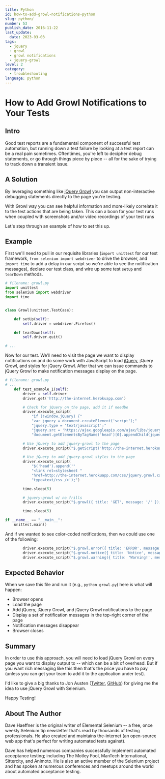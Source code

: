 ```yaml
---
title: Python
id: how-to-add-growl-notifications-python
slug: python/
number: 53
publish_date: 2016-11-22
last_update:
  date: 2023-03-03
tags:
  - jquery
  - growl
  - growl notifications
  - jquery-growl
level: 2
category:
  - troubleshooting
language: python
---
```


# How to Add Growl Notifications to Your Tests

## Intro

Good test reports are a fundamental component of successful test automation, but running down a test failure by looking at a test report can be a real pain sometimes. Oftentimes, you're left to decipher debug statements, or go through things piece by piece -- all for the sake of trying to track down a transient issue.

## A Solution

By leveraging something like [jQuery Growl](http://ksylvest.github.io/jquery-growl/) you can output non-interactive debugging statements directly to the page you're testing.

With Growl way you can see helpful information and more-likely correlate it to the test actions that are being taken. This can a boon for your test runs when coupled with screenshots and/or video recordings of your test runs

Let's step through an example of how to set this up.

## Example

First we'll need to pull in our requisite libraries (`import unittest` for our test framework, `from selenium import webdriver` to drive the browser, and `import time` to add a delay in our script so we're able to see the notification messages), declare our test class, and wire up some test `setUp` and `tearDown` methods.

```python
# filename: growl.py
import unittest
from selenium import webdriver
import time


class Growl(unittest.TestCase):

    def setUp(self):
        self.driver = webdriver.Firefox()

    def tearDown(self):
        self.driver.quit()

# ...
```

Now for our test. We'll need to visit the page we want to display notifications on and do some work with JavaScript to load [jQuery](http://jquery.com/), jQuery Growl, and styles for jQuery Growl. After that we can issue commands to jQuery Growl to make notification messages display on the page.

```python
# filename: growl.py
# ...
    def test_example_1(self):
        driver = self.driver
        driver.get('http://the-internet.herokuapp.com')

        # Check for jQuery on the page, add it if needbe
        driver.execute_script(
            "if (!window.jQuery) {"
            "var jquery = document.createElement('script');"
            "jquery.type = 'text/javascript';"
            "jquery.src = 'https://ajax.googleapis.com/ajax/libs/jquery/2.2.4/jquery.min.js';"
            "document.getElementsByTagName('head')[0].appendChild(jquery);}")

        # Use jQuery to add jquery-growl to the page
        driver.execute_script("$.getScript('http://the-internet.herokuapp.com/js/vendor/jquery.growl.js')")

        # Use jQuery to add jquery-growl styles to the page
        driver.execute_script(
            "$('head').append('"
            "<link rel=stylesheet "
            "href=http://the-internet.herokuapp.com/css/jquery.growl.css "
            "type=text/css />');")

        time.sleep(5)

        # jquery-growl w/ no frills
        driver.execute_script("$.growl({ title: 'GET', message: '/' });")

        time.sleep(5)

if __name__ == "__main__":
    unittest.main()
```

And if we wanted to see color-coded notifications, then we could use one of the following:

```python
        driver.execute_script("$.growl.error({ title: 'ERROR', message: 'your error message goes here' });")
        driver.execute_script("$.growl.notice({ title: 'Notice', message: 'your notice message goes here' });")
        driver.execute_script("$.growl.warning({ title: 'Warning!', message: 'your warning message goes here' });")
```

## Expected Behavior

When we save this file and run it (e.g., `python growl.py`) here is what will happen:

+ Browser opens
+ Load the page
+ Add jQuery, jQuery Growl, and jQuery Growl notifications to the page
+ Display a set of notification messages in the top-right corner of the page
+ Notification messages disappear
+ Browser closes

## Summary

In order to use this approach, you will need to load jQuery Growl on every page you want to display output to -- which can be a bit of overhead. But if you want rich messaging like this then that's the price you have to pay (unless you can get your team to add it to the application under test).

I'd like to give a big thanks to Jon Austen ([Twitter](https://twitter.com/austenjt), [GitHub](https://github.com/djangofan)) for giving me the idea to use jQuery Growl with Selenium.

Happy Testing!

## About The Author

Dave Haeffner is the original writer of Elemental Selenium -- a free, once weekly Selenium tip newsletter that's read by thousands of testing professionals. He also created and maintains the-internet (an open-source web app that's perfect for writing automated tests against).

Dave has helped numerous companies successfully implement automated acceptance testing; including The Motley Fool, ManTech International, Sittercity, and Animoto. He is also an active member of the Selenium project and has spoken at numerous conferences and meetups around the world about automated acceptance testing.
